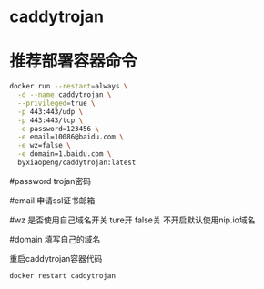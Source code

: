 # caddytrojan

# 推荐部署容器命令
``` sh
docker run --restart=always \
  -d --name caddytrojan \
  --privileged=true \
  -p 443:443/udp \
  -p 443:443/tcp \
  -e password=123456 \
  -e email=10086@baidu.com \
  -e wz=false \
  -e domain=1.baidu.com \
  byxiaopeng/caddytrojan:latest
```


#password  trojan密码

#email     申请ssl证书邮箱

#wz        是否使用自己域名开关 ture开 false关  不开启默认使用nip.io域名

#domain    填写自己的域名

重启caddytrojan容器代码
``` sh
docker restart caddytrojan
```
